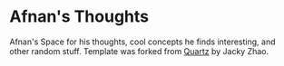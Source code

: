 # Afnan's Thoughts

Afnan's Space for his thoughts, cool concepts he finds interesting, and other random stuff. Template was forked from [Quartz](https://github.com/jackyzha0/quartz) by Jacky Zhao.
